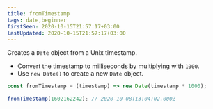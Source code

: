 ```yaml
---
title: fromTimestamp
tags: date,beginner
firstSeen: 2020-10-15T21:57:17+03:00
lastUpdated: 2020-10-15T21:57:17+03:00
---
```


Creates a `Date` object from a Unix timestamp.

- Convert the timestamp to milliseconds by multiplying with `1000`.
- Use `new Date()` to create a new `Date` object.

```js
const fromTimestamp = (timestamp) => new Date(timestamp * 1000);
```

```js
fromTimestamp(1602162242); // 2020-10-08T13:04:02.000Z
```
